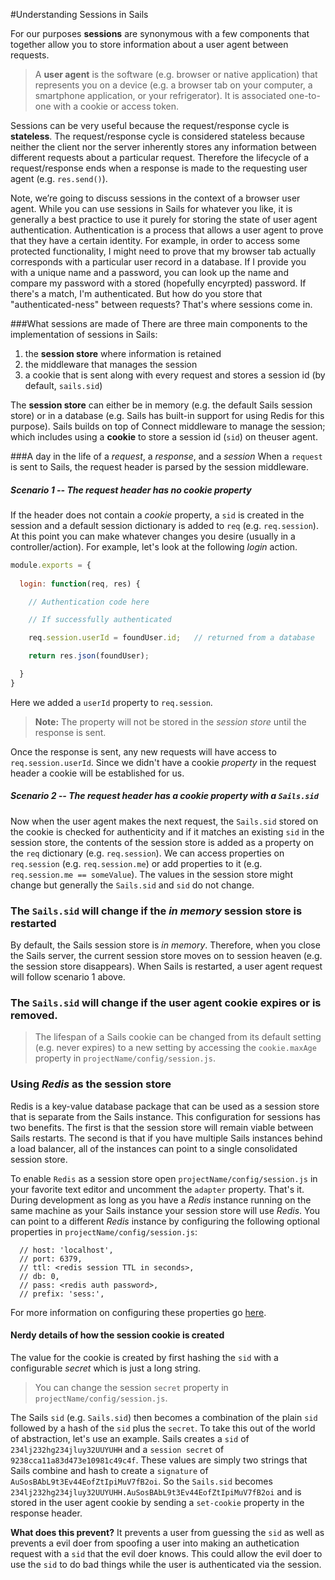 #Understanding Sessions in Sails

For our purposes **sessions** are synonymous with a few components that together allow you to store information about a user agent between requests.

>A **user agent** is the software (e.g. browser or native application) that represents you on a device (e.g. a browser tab on your computer, a smartphone application, or your refrigerator).  It is associated one-to-one with a cookie or access token.

Sessions can be very useful because the request/response cycle is **stateless**. The request/response cycle is considered stateless because neither the client nor the server inherently stores any information between different requests about a particular request.  Therefore the lifecycle of a request/response ends when a response is made to the requesting user agent (e.g. `res.send()`).

Note, we’re going to discuss sessions in the context of a browser user agent. While you can use sessions in Sails for whatever you like, it is generally a best practice to use it purely for storing the state of user agent authentication. Authentication is a process that allows a user agent to prove that they have a certain identity.  For example, in order to access some protected functionality, I might need to prove that my browser tab actually corresponds with a particular user record in a database.  If I provide you with a unique name and a password, you can look up the name and compare my password with a stored (hopefully encyrpted) password.  If there's a match, I'm authenticated. But how do you store that "authenticated-ness" between requests? That's where sessions come in.

###What sessions are made of
There are three main components to the implementation of sessions in Sails:
1. the **session store** where information is retained
2. the middleware that manages the session
3. a cookie that is sent along with every request and stores a session id (by default, `sails.sid`)

The **session store** can either be in memory (e.g. the default Sails session store) or in a database (e.g. Sails has built-in support for using Redis for this purpose).  Sails builds on top of Connect middleware to manage the session; which includes using a **cookie** to store a session id (`sid`) on theuser agent.

###A day in the life of a *request*, a *response*, and a *session* 
When a `request` is sent to Sails, the request header is parsed by the session middleware.  

##### Scenario 1 -- The request header has no cookie *property*

If the header does not contain a *cookie* property, a `sid` is created in the session and a default session dictionary is added to `req` (e.g. `req.session`).  At this point you can make whatever changes you desire (usually in a controller/action).  For example, let's look at the following *login* action.

```javascript
module.exports = {
  
  login: function(req, res) {

    // Authentication code here

    // If successfully authenticated

    req.session.userId = foundUser.id;   // returned from a database

    return res.json(foundUser);

  }
}
```

Here we added a `userId` property to `req.session`.  

> **Note:** The property will not be stored in the *session store* until the response is sent.

Once the response is sent, any new requests will have access to `req.session.userId`. Since we didn't have a cookie *property* in the request header a cookie will be established for us.  

##### Scenario 2 -- The request header has a cookie *property* with a `Sails.sid`

Now when the user agent makes the next request, the `Sails.sid` stored on the cookie is checked for authenticity and if it matches an existing `sid` in the session store, the contents of the session store is added as a property on the `req` dictionary (e.g. `req.session`).  We can access properties on `req.session` (e.g. `req.session.me`) or add properties to it (e.g. `req.session.me == someValue`).  The values in the session store might change but generally the `Sails.sid` and `sid` do not change.

### The `Sails.sid` will change if the *in memory* session store is restarted
By default, the Sails session store is *in memory*.  Therefore, when you close the Sails server, the current session store moves on to session heaven (e.g. the session store disappears).  When Sails is restarted, a user agent request will follow scenario 1 above. 

### The `Sails.sid` will change if the user agent cookie expires or is removed.

>The lifespan of a Sails cookie can be changed from its default setting (e.g. never expires) to a new setting by accessing the `cookie.maxAge` property in `projectName/config/session.js`.


### Using *Redis* as the session store 

Redis is a key-value database package that can be used as a session store that is separate from the Sails instance.  This configuration for sessions has two benefits.  The first is that the session store will remain viable between Sails restarts.  The second is that if you have multiple Sails instances behind a load balancer, all of the instances can point to a single consolidated session store.

To enable `Redis` as a session store open `projectName/config/session.js` in your favorite text editor and uncomment the `adapter` property.  That's it.  During development as long as you have a *Redis* instance running on the same machine as your Sails instance your session store will use *Redis*.  You can point to a different *Redis* instance by configuring the following optional properties in `projectName/config/session.js`:

```
  // host: 'localhost',
  // port: 6379,
  // ttl: <redis session TTL in seconds>,
  // db: 0,
  // pass: <redis auth password>,
  // prefix: 'sess:',

```

For more information on configuring these properties go [here](https://github.com/tj/connect-redis).

#### Nerdy details of how the session cookie is created
The value for the cookie is created by first hashing the `sid` with a configurable *secret* which is just a long string.

>You can change the session `secret` property in `projectName/config/session.js`. 

The Sails `sid` (e.g. `Sails.sid`) then becomes a combination of the plain `sid` followed by a hash of the `sid` plus the `secret`.  To take this out of the world of abstraction, let's use an example.  Sails creates a `sid` of `234lj232hg234jluy32UUYUHH` and a `session secret` of `9238cca11a83d473e10981c49c4f`. These values are simply two strings that Sails combine and hash to create a `signature` of `AuSosBAbL9t3Ev44EofZtIpiMuV7fB2oi`.  So the `Sails.sid` becomes `234lj232hg234jluy32UUYUHH.AuSosBAbL9t3Ev44EofZtIpiMuV7fB2oi` and is stored in the user agent cookie by sending a `set-cookie` property in the response header. 

**What does this prevent?** It prevents a user from guessing the `sid` as well as prevents a evil doer from spoofing a user into making an authetication request with a `sid` that the evil doer knows.  This could allow the evil doer to use the `sid` to do bad things while the user is authenticated via the session.

<docmeta name="displayName" value="Sessions">
